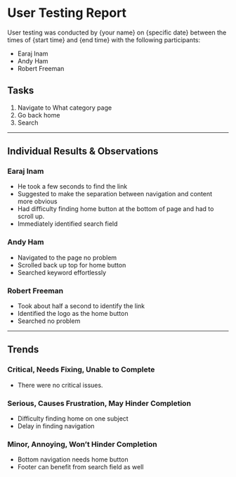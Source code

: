 # User Testing Report

User testing was conducted by {your name} on {specific date} between the times of {start time} and {end time} with the following participants:

- Earaj Inam
- Andy Ham
- Robert Freeman

## Tasks

1. Navigate to What category page
2. Go back home
3. Search

---

## Individual Results & Observations

### Earaj Inam

- He took a few seconds to find the link
- Suggested to make the separation between navigation and content more obvious
- Had difficulty finding home button at the bottom of page and had to scroll up.
- Immediately identified search field

### Andy Ham

- Navigated to the page no problem
- Scrolled back up top for home button
- Searched keyword effortlessly

### Robert Freeman

- Took about half a second to identify the link
- Identified the logo as the home button
- Searched no problem

---

## Trends

### Critical, Needs Fixing, Unable to Complete

- There were no critical issues.

### Serious, Causes Frustration, May Hinder Completion

- Difficulty finding home on one subject
- Delay in finding navigation

### Minor, Annoying, Won’t Hinder Completion

- Bottom navigation needs home button
- Footer can benefit from search field as well